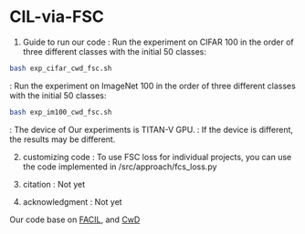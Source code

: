 # CIL-via-FSC

1. Guide to run our code
: Run the experiment on CIFAR 100 in the order of three different classes with the initial 50 classes:
  ```bash
  bash exp_cifar_cwd_fsc.sh
  ```

: Run the experiment on ImageNet 100 in the order of three different classes with the initial 50 classes:
  ```bash
  bash exp_im100_cwd_fsc.sh
  ```

: The device of Our experiments is TITAN-V GPU. 
: If the device is different, the results may be different.

2. customizing code
: To use FSC loss for individual projects, you can use the code implemented in /src/approach/fcs_loss.py

3. citation
: Not yet

4. acknowledgment
: Not yet

Our code base on [FACIL](https://github.com/mmasana/FACIL), and [CwD](https://github.com/Yujun-Shi/CwD) 
